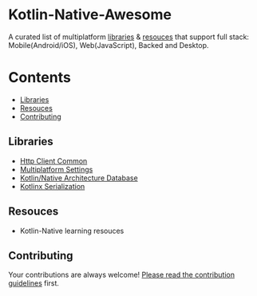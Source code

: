 # Kotlin-Native-Awesome
A curated list of multiplatform [libraries](#libraries) & [resouces](#resouces) that support full stack: Mobile(Android/iOS), Web(JavaScript), Backed and Desktop.

# Contents
* [Libraries](#libraries)
* [Resouces](#resources)
* [Contributing](#contributing)

## Libraries
* [Http Client Common](https://github.com/e5l/http-client-common)
* [Multiplatform Settings](https://github.com/russhwolf/multiplatform-settings)
* [Kotlin/Native Architecture Database](https://github.com/touchlab/knarch.db)
* [Kotlinx Serialization](https://github.com/Kotlin/kotlinx.serialization)

## Resouces
- Kotlin-Native learning resouces

## Contributing
Your contributions are always welcome! [Please read the contribution guidelines](https://github.com/bipinvaylu/awesome-kotlin-native/blob/master/contributing.md#contribution-guidelines) first.
